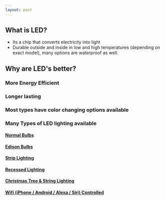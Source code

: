 ```yaml
---
layout: post
---
```


## What is LED? 
- Its a chip that converts electricity into light 
- Durable outside and inside in low and high temperatures (depending on exact model), many options are waterproof as well.


## Why are LED's better?
### More Energy Efficient
### Longer lasting
### Most types have color changing options available
### Many Types of LED lighting available 
#### [Normal Bulbs](/led/2017/02/22/normal-bulbs)
#### [Edison Bulbs](/led/2017/02/22/edison-bulbs)
#### [Strip Lighting](/led/2017/02/22/strip-lighting)
#### [Recessed Lighting](/led/2017/02/22/recessed-lighting)
#### [Christmas Tree & String Lighting](/led/2017/02/22/string-lighting)
#### [Wifi (iPhone / Android / Alexa / Siri) Controlled](/led/2017/02/22/wifi-controlled)
